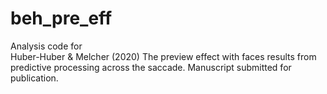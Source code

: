 # beh_pre_eff

Analysis code for  
Huber-Huber &amp; Melcher (2020) The preview effect with faces results from predictive processing across the saccade. Manuscript submitted for publication.
